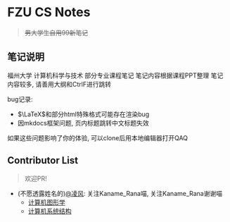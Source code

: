 # FZU CS Notes

> ~~男大学生自用99新笔记~~

## 笔记说明

福州大学 计算机科学与技术 部分专业课程笔记
笔记内容根据课程PPT整理
笔记内容较多, 请善用大纲和CtrlF进行跳转

bug记录:

- $\LaTeX$和部分html特殊格式可能存在渲染bug
- 因mkdocs框架问题, 页内标题跳转中文标题失效

如果这些问题影响了你的体验, 可以clone后用本地编辑器打开QAQ

## Contributor List
>
> 欢迎PR!

- (不愿透露姓名的)[@凌风](https://space.bilibili.com/234105594): 关注Kaname_Rana喵, 关注Kaname_Rana谢谢喵
  - [计算机图形学](./图形学/图形学.md)
  - [计算机系统结构](./计算机系统结构/README.md)
